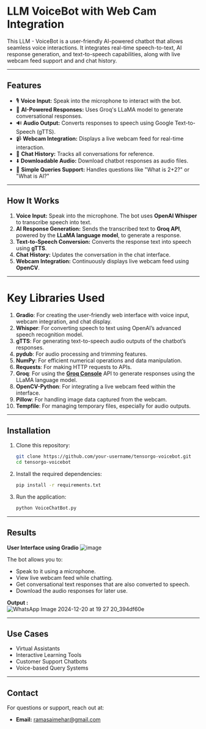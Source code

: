 # **LLM VoiceBot with Web Cam Integration**  
This LLM - VoiceBot is a user-friendly AI-powered chatbot that allows seamless voice interactions. It integrates real-time speech-to-text, AI response generation, and text-to-speech capabilities, along with live webcam feed support and and chat history.

---

## **Features**  
- 🎙️ **Voice Input:** Speak into the microphone to interact with the bot.  
- 🧠 **AI-Powered Responses:** Uses Groq's LLaMA model to generate conversational responses.  
- 🔊 **Audio Output:** Converts responses to speech using Google Text-to-Speech (gTTS).  
- 📹 **Webcam Integration:** Displays a live webcam feed for real-time interaction.  
- 💬 **Chat History:** Tracks all conversations for reference.  
- ⬇️ **Downloadable Audio:** Download chatbot responses as audio files.  
- 🧮 **Simple Queries Support:** Handles questions like "What is 2+2?" or "What is AI?"  

---

## **How It Works**  
1. **Voice Input:** Speak into the microphone. The bot uses **OpenAI Whisper** to transcribe speech into text.  
2. **AI Response Generation:** Sends the transcribed text to **Groq API**, powered by the **LLaMA language model**, to generate a response.  
3. **Text-to-Speech Conversion:** Converts the response text into speech using **gTTS**.  
4. **Chat History:** Updates the conversation in the chat interface.  
5. **Webcam Integration:** Continuously displays live webcam feed using **OpenCV**.  

---

# **Key Libraries Used**  

1. **Gradio**: For creating the user-friendly web interface with voice input, webcam integration, and chat display.  
2. **Whisper**: For converting speech to text using OpenAI’s advanced speech recognition model.  
3. **gTTS**: For generating text-to-speech audio outputs of the chatbot’s responses.  
4. **pydub**: For audio processing and trimming features.  
5. **NumPy**: For efficient numerical operations and data manipulation.  
6. **Requests**: For making HTTP requests to APIs.  
7. **Groq**: For using the **[Groq Console](https://console.groq.com/)** API to generate responses using the LLaMA language model.  
8. **OpenCV-Python**: For integrating a live webcam feed within the interface.  
9. **Pillow**: For handling image data captured from the webcam.  
10. **Tempfile**: For managing temporary files, especially for audio outputs.  
---

## **Installation**  

1. Clone this repository:  
   ```bash  
   git clone https://github.com/your-username/tensorgo-voicebot.git  
   cd tensorgo-voicebot  
   ```  

2. Install the required dependencies:  
   ```bash  
   pip install -r requirements.txt  
   ```  

3. Run the application:  
   ```bash  
   python VoiceChatBot.py  
   ```  

---

## **Results**  

**User Interface using Gradio**
![image](https://github.com/user-attachments/assets/91ea3e86-b947-4981-b603-5ca2e3c5d0c5)

The bot allows you to:  
- Speak to it using a microphone.  
- View live webcam feed while chatting.  
- Get conversational text responses that are also converted to speech.  
- Download the audio responses for later use.
  
**Output :**  
![WhatsApp Image 2024-12-20 at 19 27 20_394df60e](https://github.com/user-attachments/assets/b43ea6f3-ad8f-4a27-867f-a2f8f0f46f79)


---

## **Use Cases**  
- Virtual Assistants  
- Interactive Learning Tools  
- Customer Support Chatbots  
- Voice-based Query Systems  

--- 

## **Contact**  
For questions or support, reach out at:  
- **Email:** ramasaimehar@gmail.com  
